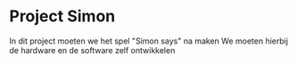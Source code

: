 # Project Simon
In dit project moeten we het spel "Simon says" na maken
We moeten hierbij de hardware en de software zelf ontwikkelen
